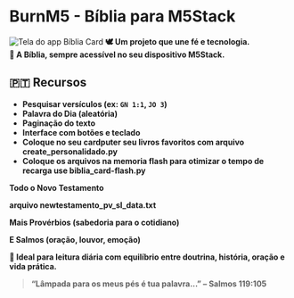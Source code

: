 # BurnM5 - Bíblia para M5Stack
![Tela do app Bíblia Card](https://github.com/ronanbastos/Biblia-Cardputer-M5stack/blob/main/test%20no%20cardpute.jpeg?raw=true)
<b>
🕊️ Um projeto que une fé e tecnologia.  
📖 A Bíblia, sempre acessível no seu dispositivo M5Stack.

## 🇵🇹 Recursos
- Pesquisar versículos (ex: `GN 1:1`, `JO 3`)
- Palavra do Dia (aleatória)
- Paginação do texto
- Interface com botões e teclado
- Coloque no seu cardputer seu livros favoritos com arquivo create_personalidado.py
- Coloque os arquivos na memoria flash para otimizar o tempo de recarga use biblia_card-flash.py
 
Todo o Novo Testamento

arquivo newtestamento_pv_sl_data.txt

Mais Provérbios (sabedoria para o cotidiano)

E Salmos (oração, louvor, emoção)

💬 Ideal para leitura diária com equilíbrio entre doutrina, história, oração e vida prática.



> “Lâmpada para os meus pés é tua palavra...” – Salmos 119:105

